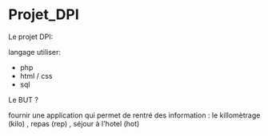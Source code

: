 # Projet_DPI

Le projet DPI:

langage utiliser:

- php
- html / css
- sql

Le BUT ?

fournir une application qui permet de rentré des information : le killomètrage (kilo) , repas (rep) , séjour à l'hotel (hot)
